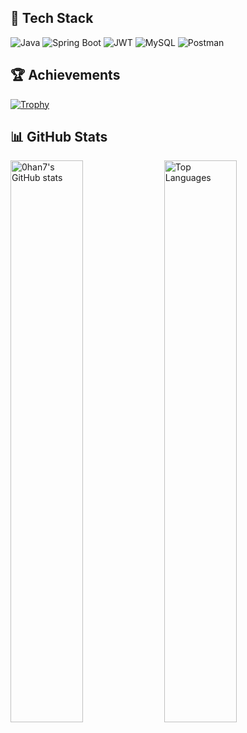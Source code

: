 ## 🚀 Tech Stack
<p align="left">
    <img src="https://img.shields.io/badge/java-%23ED8B00.svg?style=for-the-badge&logo=openjdk&logoColor=white" alt="Java">
    <img src="https://img.shields.io/badge/springboot-6DB33F?style=for-the-badge&logo=springboot&logoColor=white" alt="Spring Boot">
    <img src="https://img.shields.io/badge/JWT-black?style=for-the-badge&logo=JSON%20web%20tokens" alt="JWT">
    <img src="https://img.shields.io/badge/mysql-4479A1?style=for-the-badge&logo=mysql&logoColor=white" alt="MySQL">
    <img src="https://img.shields.io/badge/Postman-FF6C37?style=for-the-badge&logo=postman&logoColor=white" alt="Postman">
</p>

## 🏆 Achievements
[![Trophy](https://github-profile-trophy.vercel.app/?username=0han7&margin-w=15&margin-h=15&no-frame=true)](https://github.com/ryo-ma/github-profile-trophy)

## 📊 GitHub Stats
<p align="left">
    <img src="https://github-readme-stats.vercel.app/api?username=0han7&show_icons=true&theme=radical" alt="0han7's GitHub stats" width="48%">
    <img src="https://github-readme-stats.vercel.app/api/top-langs/?username=0han7&show_icons=true&hide_border=true&title_color=004386&icon_color=004386&layout=compact" alt="Top Languages" width="48%">
</p>
